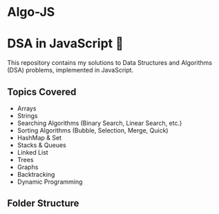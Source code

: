 # Algo-JS
# DSA in JavaScript 🚀

This repository contains my solutions to Data Structures and Algorithms (DSA) problems, implemented in JavaScript.

## Topics Covered
- Arrays
- Strings
- Searching Algorithms (Binary Search, Linear Search, etc.)
- Sorting Algorithms (Bubble, Selection, Merge, Quick)
- HashMap & Set
- Stacks & Queues
- Linked List
- Trees
- Graphs
- Backtracking
- Dynamic Programming

## Folder Structure

